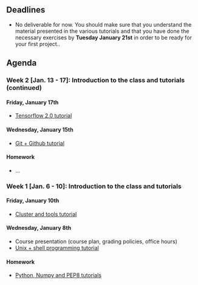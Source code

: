 ## Deadlines

- No deliverable for now. You should make sure that you understand the material presented in the various tutorials and that you have done the necessary exercises by __Tuesday January 21st__ in order to be ready for your first project..

## Agenda


### Week 2 [Jan. 13 - 17]: Introduction to the class and tutorials (continued) <a name="second_week"></a>
#### Friday, January 17th
- [Tensorflow 2.0 tutorial](add_link_to_slides_here)

#### Wednesday, January 15th
- [Git + Github tutorial](https://github.com/mila-udem/ift6759/blob/master/tutorials/git-tutorial.pdf)

#### Homework
- ...


### Week 1 [Jan. 6 - 10]: Introduction to the class and tutorials <a name="first_week"></a>
#### Friday, January 10th
- [Cluster and tools tutorial](https://github.com/mila-udem/ift6759/blob/master/tutorials/cluster.pdf)

#### Wednesday, January 8th
- Course presentation (course plan, grading policies, office hours)
- [Unix + shell programming tutorial](add_link_to_slides_here)

#### Homework
- [Python, Numpy and PEP8 tutorials](https://github.com/mila-udem/ift6759/blob/master/tutorials/python-numpy-pytorch.md)
